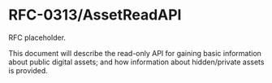 # RFC-0313/AssetReadAPI

RFC placeholder.

This document will describe the read-only API for gaining basic information about public digital assets; and how
information about hidden/private assets is provided.